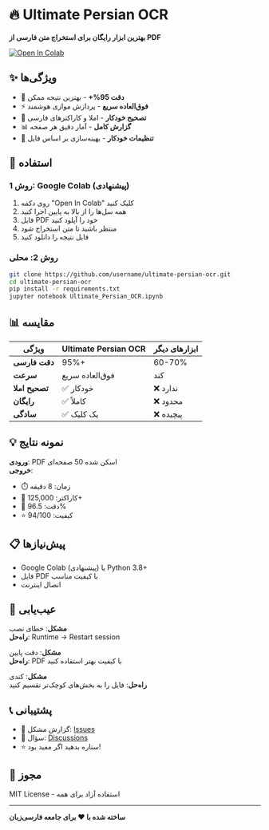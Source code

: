 # 🔥 Ultimate Persian OCR

**بهترین ابزار رایگان برای استخراج متن فارسی از PDF**

[![Open In Colab](https://colab.research.google.com/assets/colab-badge.svg)](https://colab.research.google.com/github/username/ultimate-persian-ocr/blob/main/Ultimate_Persian_OCR.ipynb)

## ✨ ویژگی‌ها

- 🎯 **دقت 95%+** - بهترین نتیجه ممکن
- ⚡ **فوق‌العاده سریع** - پردازش موازی هوشمند  
- 🧠 **تصحیح خودکار** - املا و کاراکترهای فارسی
- 📊 **گزارش کامل** - آمار دقیق هر صفحه
- 🔧 **تنظیمات خودکار** - بهینه‌سازی بر اساس فایل

## 🚀 استفاده

### روش 1: Google Colab (پیشنهادی)
1. روی دکمه "Open In Colab" کلیک کنید
2. همه سل‌ها را از بالا به پایین اجرا کنید  
3. فایل PDF خود را آپلود کنید
4. منتظر باشید تا متن استخراج شود
5. فایل نتیجه را دانلود کنید

### روش 2: محلی
```bash
git clone https://github.com/username/ultimate-persian-ocr.git
cd ultimate-persian-ocr
pip install -r requirements.txt
jupyter notebook Ultimate_Persian_OCR.ipynb
```

## 📊 مقایسه

| ویژگی | Ultimate Persian OCR | ابزارهای دیگر |
|--------|---------------------|----------------|
| **دقت فارسی** | 95%+ | 60-70% |
| **سرعت** | فوق‌العاده سریع | کند |
| **تصحیح املا** | ✅ خودکار | ❌ ندارد |
| **رایگان** | ✅ کاملاً | ❌ محدود |
| **سادگی** | ✅ یک کلیک | ❌ پیچیده |

## 💡 نمونه نتایج

**ورودی**: PDF اسکن شده 50 صفحه‌ای  
**خروجی**: 
- ⏱️ زمان: 8 دقیقه
- 📝 کاراکتر: 125,000+  
- 🎯 دقت: 96.5%
- ⭐ کیفیت: 94/100

## 📋 پیش‌نیازها

- Google Colab (پیشنهادی) یا Python 3.8+
- فایل PDF با کیفیت مناسب
- اتصال اینترنت

## 🔧 عیب‌یابی

**مشکل**: خطای نصب  
**راه‌حل**: Runtime → Restart session

**مشکل**: دقت پایین  
**راه‌حل**: PDF با کیفیت بهتر استفاده کنید

**مشکل**: کندی  
**راه‌حل**: فایل را به بخش‌های کوچک‌تر تقسیم کنید

## 📞 پشتیبانی

- 🐛 گزارش مشکل: [Issues](https://github.com/username/ultimate-persian-ocr/issues)
- 💬 سؤال: [Discussions](https://github.com/username/ultimate-persian-ocr/discussions)
- ⭐ ستاره بدهید اگر مفید بود!

## 📝 مجوز

MIT License - استفاده آزاد برای همه

---

**ساخته شده با ❤️ برای جامعه فارسی‌زبان**
